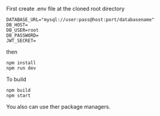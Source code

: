 First create .env file at the cloned root directory
```
DATABASE_URL="mysql://user:pass@host:port/databasename"
DB_HOST=
DB_USER=root
DB_PASSWORD=
JWT_SECRET=
```

then 

```
npm install
npm run dev
```

To build
```
npm build
npm start
```

You also can use ther package managers.
